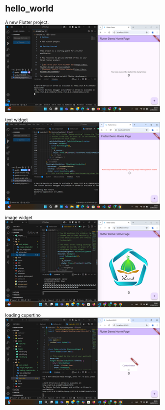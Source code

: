 # hello_world

A new Flutter project.
![Screenshoot Hello_World](images/indra01.png)

text widget
![Screenshoot Hello_World](images/indra02.png)

image widget
![Screenshoot Hello_World](images/indra03.png)

loading cupertino
![Screenshoot Hello_World](images/indra04.png)

